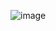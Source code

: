 ![image](https://github.com/MarcinKozlowski095/Power-BI/assets/164804031/6e398220-651a-404e-8461-a21afc650b0d)
